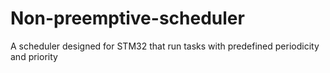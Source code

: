 # Non-preemptive-scheduler
A scheduler designed for STM32 that run tasks with predefined periodicity and priority
